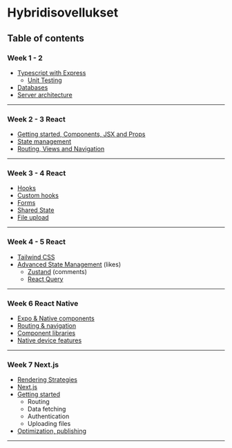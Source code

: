 # Hybridisovellukset

## Table of contents

### Week 1 - 2

- [Typescript with Express](Week1/01-typescript-express.md)
  - [Unit Testing](Week1/testing.md)
- [Databases](Week1/02-databases.md)
- [Server architecture](Week1/03-server-arch.md)

---

### Week 2 - 3 React

- [Getting started, Components, JSX and Props](Week2/01-react-start.md)
- [State management](Week2/02-react-state.md)
- [Routing, Views and Navigation](Week2/03-react-routing.md)

---

### Week 3 - 4 React

- [Hooks](Week3/hooks.md)
- [Custom hooks](Week3/custom-hooks.md)
- [Forms](Week3/forms.md)
- [Shared State](Week3/context.md)
- [File upload](Week3/upload.md)

---

### Week 4 - 5 React

- [Tailwind CSS](Week4/tailwind.md)
- [Advanced State Management](Week4/advanced-state-management.md) (likes)
  - [Zustand](Week4/zustand.md) (comments)
  - [React Query](Week4/react-query.md)

---

### Week 6 React Native

- [Expo & Native components](Week5/01-rn-start.md)
- [Routing & navigation](Week5/02-rn-routing.md)
- [Component libraries](Week5/03-comp-libs-forms.md)
- [Native device features](Week5/04-native-apis.md)

---

### Week 7 Next.js

- [Rendering Strategies](Week6/strategies.md)
- [Next.js](Week6/intro.md)
- [Getting started](Week6/getting_started.md)
  - Routing
  - Data fetching
  - Authentication
  - Uploading files
- [Optimization, publishing](Week6/images_tags.md)

---

